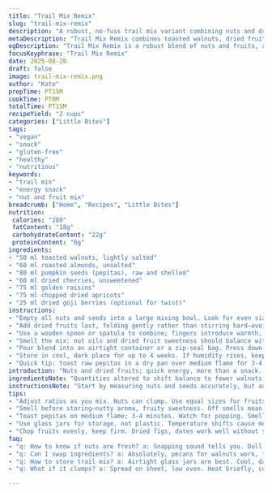 ```yaml
---
title: "Trail Mix Remix"
slug: "trail-mix-remix"
description: "A robust, no-fuss trail mix variant combining nuts and dried fruits. Includes toasted walnuts, roasted almonds, pepitas, dried cherries, golden raisins, and chopped dried apricots. Adjusted portion sizes to balance flavors and textures while keeping it vegan, gluten-free, and free from dairy or eggs. Great for grab-and-go energy, with an added subtle zest twist from dried goji berries for a fresh twist. Stored best in airtight containers to maintain crunch and freshness. Steps rearranged for efficiency and tactile confirmation over strict timing."
metaDescription: "Trail Mix Remix combines toasted walnuts, dried fruits, for energy. Perfect grab-and-go snack, vegan, gluten-free, packed with crunch."
ogDescription: "Trail Mix Remix is a robust blend of nuts and fruits, a perfect quick energy boost, vegan and gluten-free, ideal for any outdoor adventure."
focusKeyphrase: "Trail Mix Remix"
date: 2025-08-20
draft: false
image: trail-mix-remix.png
author: "Kate"
prepTime: PT15M
cookTime: PT0M
totalTime: PT15M
recipeYield: "2 cups"
categories: ["Little Bites"]
tags:
- "vegan"
- "snack"
- "gluten-free"
- "healthy"
- "nutritious"
keywords:
- "trail mix"
- "energy snack"
- "nut and fruit mix"
breadcrumb: ["Home", "Recipes", "Little Bites"]
nutrition: 
 calories: "280"
 fatContent: "18g"
 carbohydrateContent: "22g"
 proteinContent: "6g"
ingredients:
- "50 ml toasted walnuts, lightly salted"
- "60 ml roasted almonds, unsalted"
- "80 ml pumpkin seeds (pepitas), raw and shelled"
- "60 ml dried cherries, unsweetened"
- "75 ml golden raisins"
- "75 ml chopped dried apricots"
- "25 ml dried goji berries (optional for twist)"
instructions:
- "Empty all nuts and seeds into a large mixing bowl. Look for even size spread; break any large clusters by hand only to keep crunch consistent."
- "Add dried fruits last, folding gently rather than stirring hard—avoid crushing delicate berries and apricots."
- "Use a wooden spoon or spatula to combine; fingers introduce warmth, risking softening nuts prematurely."
- "Smell the mix: nut oils and dried fruit sweetness should balance without overpowering one another. If the nuts smell stale or rancid, replace immediately."
- "Pour blend into an airtight container or a zip-seal bag. Press down lightly to eliminate air pockets but don’t crush."
- "Store in cool, dark place for up to 4 weeks. If humidity rises, keep refrigerated to prevent sogginess. Let sit to return to room temp before eating—cold nuts mute flavors."
- "Quick tip: toast raw pepitas in a dry pan over medium flame for 3-4 minutes until they begin to pop, smell nutty. Let cool fully before mixing to avoid steam softening dried fruits."
introduction: "Nuts and dried fruits; quick energy, more than a snack. Forget exact measurements—eye it out. Toast brings oils alive, crunch sings under teeth. Fruits are chewy, tart, a bit sweet. Can swap walnuts for pecans if you prefer richer, softer taste. Goji berries? A zing, but optional. Store airtight. You’ll smell freshness before tasting, trust that. No fancy blending machines needed. Balanced saltiness with natural sugars; keep nuts fresh or mix turns greasy fast. Peel almonds if skins bother you, but that’s extra work—skins add bitterness balancing out sweet. Trail mix works when you make it your own. Seasoned chefs never stop tweaking. Look for signs nuts lost crunch or went soft—toss those. Instead of raisins, try chopped figs or dates; firm, sticky, making it interesting. Remember: freshness over exact time. Smell, feel, taste. Adjust as needed. Grainy texture from seeds balances softer fruit pieces. Don’t rush. Let nuts cool before mixed, or moisture kills crunch. Store right, savor later."
ingredientsNote: "Quantities altered to shift balance to fewer walnuts, more pepitas for bite. Toast nuts lightly—watch surfaces; too dark brings bitterness. Almond substitution possible: Brazil nuts for creamier texture or hazelnuts for aroma. Dried fruits swapped cherries for canneberges, and added goji berries for antioxidant kick, subtle tartness. If dried cherries too tart, replace with chopped dates—avoid overly sticky clumps by cutting into uniform pieces. No sugar or oils added, relying on natural nut oils released from roasting for flavor depth. Salt level kept minimal, nuts partially salted to provide restrained savory notes without overpowering sweet fruits. Keep all dried fruits roughly same size to prevent clumping or separation during mixing. Store mix in opaque containers—light degrades flavor and dulls vibrancy. Humidity is enemy; use dry spoon to scoop mix to avoid moisture contamination. Nut skins left on almonds contribute fiber and slight bitterness, helps round off sweetness. Roasting times flexible, rely on aroma shift and subtle color change—don’t burn. For allergen-free swap, sub almonds with extra pepitas or hemp seeds."
instructionsNote: "Start by measuring nuts and seeds accurately, but adjust by feel—nut size varies. Toast nuts separately, in dry pan or oven—aroma cues best indicator; once smell shifts to nutty warm, pull off heat. Avoid overmixing to keep fruit pieces intact. Fold dried fruits in carefully. Incorporate optional goji berries last to avoid introducing moisture accidentally. Combine in largest possible bowl so you don’t compact ingredients, preserving texture contrast. Seal storage vessel tightly; air exposure leads to rancidity. Don't refrigerate nuts for long term; condensation softens dry fruit. If nuts feel oily or soft, discard. Check freshness by sound—fresh nuts snap crisp, stale nuts dull. Avoid plastic storage bags for long term; glass jars or metal tins better. Prepare mix 10-15 minutes before storing, allowing toasted nuts to cool completely. This prevents sweat formation in packaging, maintains crispness longer. If mix clumps later, spread on baking sheet and dry in low oven (90C/200F) 5-7 minutes, cool before resealing. A quick smell test before usage tells you everything—off odors mean no-go."
tips:
- "Adjust ratios as you mix. Nuts can clump. Use equal sizes for fruits too. Fold gently so nothing squished. Preserve texture. Let cooled nuts add contrast."
- "Smell before storing—nutty aroma, fruity sweetness. Off smells mean stale. Check nut crunch. If soft, toss. Store in dark, cool places—light fades flavor."
- "Toast pepitas on medium flame; 3-4 minutes. Watch for popping. Smell nutty and take off heat. If want crunch, don’t let them burn. Perfect balancing act."
- "Use glass jars for storage, not plastic. Temperature shifts cause moisture. Cool before sealing. Clumping later? Spread on baking sheet, low heat helps."
- "Chop fruits evenly, keep firm. Dried figs, dates work well without sticking. Substitutions matter—use pecans for richer taste, or hemp seeds for allergy needs."
faq:
- "q: How to know if nuts are fresh? a: Snapping sound tells you. Dull not crisp? Toss those. Smell should be nutty, not rancid. Fresh flavors only."
- "q: Can I swap ingredients? a: Absolutely, pecans for walnuts work, try cranberries instead of cherries. Adjust flavors as desired. Add your personal twist."
- "q: How to store trail mix? a: Airtight glass jars are best. Cool, dark places. Humidity is enemy. Store for up to four weeks—check for moisture often."
- "q: What if it clumps? a: Spread on sheet, low oven. Heat briefly, cool completely, then reseal. Avoiding humidity or moist spoons is key. No sogginess wanted."

---
```

